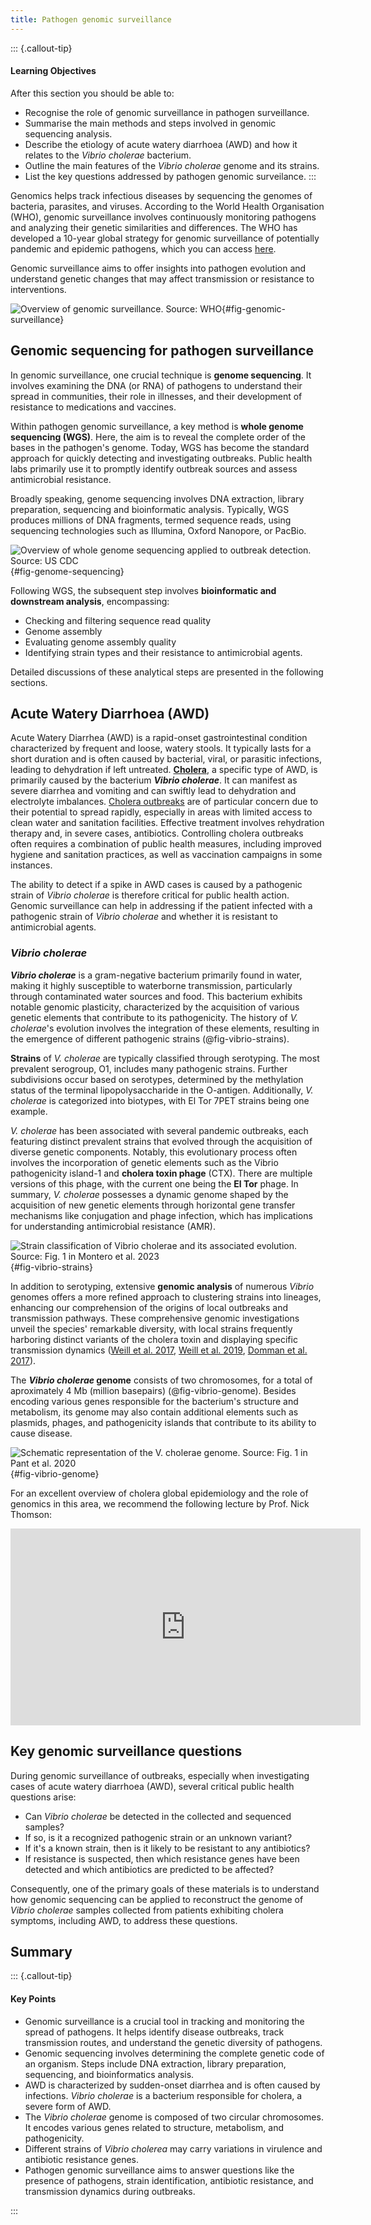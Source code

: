 ```yaml
---
title: Pathogen genomic surveillance
---
```


::: {.callout-tip}
#### Learning Objectives

After this section you should be able to:

- Recognise the role of genomic surveillance in pathogen surveillance.
- Summarise the main methods and steps involved in genomic sequencing analysis.
- Describe the etiology of acute watery diarrhoea (AWD) and how it relates to the _Vibrio cholerae_ bacterium.
- Outline the main features of the _Vibrio cholerae_ genome and its strains.
- List the key questions addressed by pathogen genomic surveilance.
:::

Genomics helps track infectious diseases by sequencing the genomes of bacteria, parasites, and viruses. 
According to the World Health Organisation (WHO), genomic surveillance involves continuously monitoring pathogens and analyzing their genetic similarities and differences. 
The WHO has developed a 10-year global strategy for genomic surveillance of potentially pandemic and epidemic pathogens, which you can access [here](https://www.who.int/publications/i/item/9789240046979).

Genomic surveillance aims to offer insights into pathogen evolution and understand genetic changes that may affect transmission or resistance to interventions.

![Overview of genomic surveillance. Source: [WHO](https://www.who.int/initiatives/genomic-surveillance-strategy)](images/genomic-surveillance.jpg){#fig-genomic-surveillance}


## Genomic sequencing for pathogen surveillance

In genomic surveillance, one crucial technique is **genome sequencing**. 
It involves examining the DNA (or RNA) of pathogens to understand their spread in communities, their role in illnesses, and their development of resistance to medications and vaccines.

Within pathogen genomic surveillance, a key method is **whole genome sequencing (WGS)**. 
Here, the aim is to reveal the complete order of the bases in the pathogen's genome. 
Today, WGS has become the standard approach for quickly detecting and investigating outbreaks. 
Public health labs primarily use it to promptly identify outbreak sources and assess antimicrobial resistance.

Broadly speaking, genome sequencing involves DNA extraction, library preparation, sequencing and bioinformatic analysis. 
Typically, WGS produces millions of DNA fragments, termed sequence reads, using sequencing technologies such as Illumina, Oxford Nanopore, or PacBio.

![Overview of whole genome sequencing applied to outbreak detection. Source: [US CDC](https://www.cdc.gov/)](images/Genome-Sequencing.png){#fig-genome-sequencing}

Following WGS, the subsequent step involves **bioinformatic and downstream analysis**, encompassing:

- Checking and filtering sequence read quality
- Genome assembly
- Evaluating genome assembly quality
- Identifying strain types and their resistance to antimicrobial agents.

Detailed discussions of these analytical steps are presented in the following sections.


## Acute Watery Diarrhoea (AWD)

Acute Watery Diarrhea (AWD) is a rapid-onset gastrointestinal condition characterized by frequent and loose, watery stools. 
It typically lasts for a short duration and is often caused by bacterial, viral, or parasitic infections, leading to dehydration if left untreated. 
[**Cholera**](https://www.emro.who.int/health-topics/cholera-outbreak/index.html), a specific type of AWD, is primarily caused by the bacterium **_Vibrio cholerae_**. 
It can manifest as severe diarrhea and vomiting and can swiftly lead to dehydration and electrolyte imbalances. 
[Cholera outbreaks](https://www.emro.who.int/health-topics/cholera-outbreak/latest-updates.html) are of particular concern due to their potential to spread rapidly, especially in areas with limited access to clean water and sanitation facilities. 
Effective treatment involves rehydration therapy and, in severe cases, antibiotics. 
Controlling cholera outbreaks often requires a combination of public health measures, including improved hygiene and sanitation practices, as well as vaccination campaigns in some instances.

The ability to detect if a spike in AWD cases is caused by a pathogenic strain of _Vibrio cholerae_ is therefore critical for public health action. 
Genomic surveillance can help in addressing if the patient infected with a pathogenic strain of _Vibrio cholerae_ and whether it is resistant to antimicrobial agents.

### _Vibrio cholerae_

**_Vibrio cholerae_** is a gram-negative bacterium primarily found in water, making it highly susceptible to waterborne transmission, particularly through contaminated water sources and food. 
This bacterium exhibits notable genomic plasticity, characterized by the acquisition of various genetic elements that contribute to its pathogenicity. 
The history of _V. cholerae_'s evolution involves the integration of these elements, resulting in the emergence of different pathogenic strains (@fig-vibrio-strains).

**Strains** of _V. cholerae_ are typically classified through serotyping. 
The most prevalent serogroup, O1, includes many pathogenic strains. 
Further subdivisions occur based on serotypes, determined by the methylation status of the terminal lipopolysaccharide in the O-antigen. 
Additionally, _V. cholerae_ is categorized into biotypes, with El Tor 7PET strains being one example.

_V. cholerae_ has been associated with several pandemic outbreaks, each featuring distinct prevalent strains that evolved through the acquisition of diverse genetic components. 
Notably, this evolutionary process often involves the incorporation of genetic elements such as the Vibrio pathogenicity island-1 and **cholera toxin phage** (CTX). 
There are multiple versions of this phage, with the current one being the **El Tor** phage. 
In summary, _V. cholerae_ possesses a dynamic genome shaped by the acquisition of new genetic elements through horizontal gene transfer mechanisms like conjugation and phage infection, which has implications for understanding antimicrobial resistance (AMR).

![Strain classification of _Vibrio cholerae_ and its associated evolution. Source: Fig. 1 in [Montero et al. 2023](https://doi.org/10.3389/fmed.2023.1155751)](https://www.frontiersin.org/files/Articles/1155751/fmed-10-1155751-HTML/image_m/fmed-10-1155751-g001.jpg){#fig-vibrio-strains}

In addition to serotyping, extensive **genomic analysis** of numerous _Vibrio_ genomes offers a more refined approach to clustering strains into lineages, enhancing our comprehension of the origins of local outbreaks and transmission pathways. 
These comprehensive genomic investigations unveil the species' remarkable diversity, with local strains frequently harboring distinct variants of the cholera toxin and displaying specific transmission dynamics ([Weill et al. 2017](https://doi.org/10.1126/science.aad5901), [Weill et al. 2019](https://doi.org/10.1038/s41586-018-0818-3), [Domman et al. 2017](https://doi.org/10.1126/science.aao2136)). 

The **_Vibrio cholerae_ genome** consists of two chromosomes, for a total of aproximately 4 Mb (million basepairs) (@fig-vibrio-genome). 
Besides encoding various genes responsible for the bacterium's structure and metabolism, its genome may also contain additional elements such as plasmids, phages, and pathogenicity islands that contribute to its ability to cause disease.

![Schematic representation of the _V. cholerae_ genome. Source: Fig. 1 in [Pant et al. 2020](https://doi.org/10.1073/pnas.2006283117)](https://www.pnas.org/cms/10.1073/pnas.2006283117/asset/6a67690d-8cbb-4760-94a1-975c45466058/assets/images/large/pnas.2006283117fig01.jpg){#fig-vibrio-genome}

For an excellent overview of cholera global epidemiology and the role of genomics in this area, we recommend the following lecture by Prof. Nick Thomson:

<p align="center"><iframe width="560" height="315" src="https://www.youtube.com/embed/4Z_M8J8RfTs?si=d4vDZNjmVqcYMjfC" title="YouTube video player" frameborder="0" allow="accelerometer; autoplay; clipboard-write; encrypted-media; gyroscope; picture-in-picture; web-share" allowfullscreen></iframe></p>


## Key genomic surveillance questions

During genomic surveillance of outbreaks, especially when investigating cases of acute watery diarrhoea (AWD), several critical public health questions arise:

- Can _Vibrio cholerae_ be detected in the collected and sequenced samples?
- If so, is it a recognized pathogenic strain or an unknown variant?
- If it's a known strain, then is it likely to be resistant to any antibiotics?
- If resistance is suspected, then which resistance genes have been detected and which antibiotics are predicted to be affected?

Consequently, one of the primary goals of these materials is to understand how genomic sequencing can be applied to reconstruct the genome of _Vibrio cholerae_ samples collected from patients exhibiting cholera symptoms, including AWD, to address these questions.


## Summary

::: {.callout-tip}
#### Key Points

- Genomic surveillance is a crucial tool in tracking and monitoring the spread of pathogens. It helps identify disease outbreaks, track transmission routes, and understand the genetic diversity of pathogens.
- Genomic sequencing involves determining the complete genetic code of an organism. Steps include DNA extraction, library preparation, sequencing, and bioinformatics analysis.
- AWD is characterized by sudden-onset diarrhea and is often caused by infections. _Vibrio cholerae_ is a bacterium responsible for cholera, a severe form of AWD.
- The _Vibrio cholerae_ genome is composed of two circular chromosomes. It encodes various genes related to structure, metabolism, and pathogenicity.
- Different strains of _Vibrio cholerea_ may carry variations in virulence and antibiotic resistance genes.
- Pathogen genomic surveillance aims to answer questions like the presence of pathogens, strain identification, antibiotic resistance, and transmission dynamics during outbreaks.

:::
